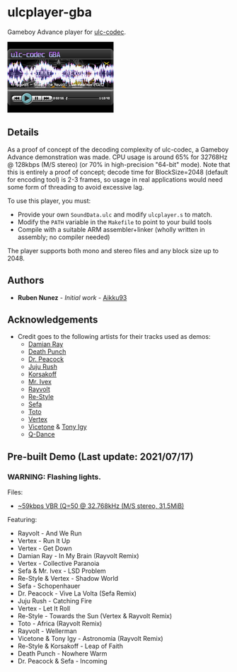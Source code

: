 # ulcplayer-gba
Gameboy Advance player for [ulc-codec](https://github.com/Aikku93/ulc-codec).

![Screenshot](/Screenshot.png?raw=true)

## Details

As a proof of concept of the decoding complexity of ulc-codec, a Gameboy Advance demonstration was made. CPU usage is around 65% for 32768Hz @ 128kbps (M/S stereo) (or 70% in high-precision "64-bit" mode). Note that this is entirely a proof of concept; decode time for BlockSize=2048 (default for encoding tool) is 2-3 frames, so usage in real applications would need some form of threading to avoid excessive lag.

To use this player, you must:
 * Provide your own ```SoundData.ulc``` and modify ```ulcplayer.s``` to match.
 * Modify the ```PATH``` variable in the ```Makefile``` to point to your build tools
 * Compile with a suitable ARM assembler+linker (wholly written in assembly; no compiler needed)

The player supports both mono and stereo files and any block size up to 2048.

## Authors
 * **Ruben Nunez** - *Initial work* - [Aikku93](https://github.com/Aikku93)

## Acknowledgements
* Credit goes to the following artists for their tracks used as demos:
  * [Damian Ray](https://music.youtube.com/channel/UCmv071TnqPRRd5RrkrPh8Jw)
  * [Death Punch](https://music.youtube.com/channel/UCXHpMpXp-omLq0wHYXmLsng)
  * [Dr. Peacock](https://music.youtube.com/channel/UC3EjYttTVgJllvuttr6PzNw)
  * [Juju Rush](https://www.facebook.com/jujurush99/)
  * [Korsakoff](https://music.youtube.com/channel/UCIw93jBDgd-hHhSJAtvQNRA)
  * [Mr. Ivex](https://music.youtube.com/channel/UCsrWJSnK1ZryH-92x00a4uA)
  * [Rayvolt](https://music.youtube.com/channel/UCUCZojA3_kduHSK_-bmYSAA)
  * [Re-Style](https://music.youtube.com/channel/UCL9cYAVYKKXubDZ-fXS4v4w)
  * [Sefa](https://djsefa.com/)
  * [Toto](https://music.youtube.com/channel/UCewH1MBbYlEZMWx3ZUNywyg)
  * [Vertex](https://music.youtube.com/channel/UCtRTO5SOpUJvfyZD43ZTxYQ)
  * [Vicetone](https://music.youtube.com/channel/UCBxPw3gBM65DpL64iD5kIiA) & [Tony Igy](https://music.youtube.com/channel/UCjW4TPq451IgyqBkDAmSdrw)
  * [Q-Dance](https://www.q-dance.com/)

## Pre-built Demo (Last update: 2021/07/17)

### **WARNING: Flashing lights.**

Files:
 * [~59kbps VBR (Q=50 @ 32.768kHz (M/S stereo, 31.5MiB)](https://www.mediafire.com/file/rjrdv9joq0558xq/file)

Featuring:
 * Rayvolt - And We Run
 * Vertex - Run It Up
 * Vertex - Get Down
 * Damian Ray - In My Brain (Rayvolt Remix)
 * Vertex - Collective Paranoia
 * Sefa & Mr. Ivex - LSD Problem
 * Re-Style & Vertex - Shadow World
 * Sefa - Schopenhauer
 * Dr. Peacock - Vive La Volta (Sefa Remix)
 * Juju Rush - Catching Fire
 * Vertex - Let It Roll
 * Re-Style - Towards the Sun (Vertex & Rayvolt Remix)
 * Toto - Africa (Rayvolt Remix)
 * Rayvolt - Wellerman
 * Vicetone & Tony Igy - Astronomia (Rayvolt Remix)
 * Re-Style & Korsakoff - Leap of Faith
 * Death Punch - Nowhere Warm
 * Dr. Peacock & Sefa - Incoming
